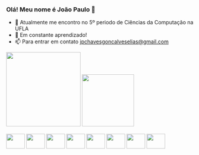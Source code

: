 ### Olá! Meu nome é João Paulo 👋

- 🔭 Atualmente me encontro no 5º periodo de Ciências da Computação na UFLA
- 🌱 Em constante aprendizado!
- 📫 Para entrar em contato jpchavesgoncalveselias@gmail.com



<img height="200em" src="https://github-readme-stats.vercel.app/api?username=joaopchav&show_icons=true&theme=gotham&incluse_all_commits=true&cout_private=true"/>
<img height="140em" src="https://github-readme-stats.vercel.app/api/top-langs/?username=joaopchav&layout=compact=langs_count=8&theme=gotham"/>

<div style="display: inline_block"><br>
<img align="center" height="40" width="50" src="https://cdn.jsdelivr.net/gh/devicons/devicon/icons/csharp/csharp-original.svg" />
<img align="center" height="40" width="50" src="https://cdn.jsdelivr.net/gh/devicons/devicon/icons/cplusplus/cplusplus-original.svg" />
<img align="center" height="40" width="50" src="https://cdn.jsdelivr.net/gh/devicons/devicon/icons/canva/canva-original.svg" />
<img align="center" height="40" width="50" src="https://cdn.jsdelivr.net/gh/devicons/devicon/icons/css3/css3-original.svg" />
<img align="center" height="40" width="50" src="https://cdn.jsdelivr.net/gh/devicons/devicon/icons/haskell/haskell-original.svg" />
<img align="center" height="40" width="50" src="https://cdn.jsdelivr.net/gh/devicons/devicon/icons/html5/html5-original.svg" />
<img align="center" height="40" width="50" src="https://cdn.jsdelivr.net/gh/devicons/devicon/icons/illustrator/illustrator-plain.svg" />
<img align="center" height="40" width="50" src="https://cdn.jsdelivr.net/gh/devicons/devicon/icons/python/python-original.svg" />
</div>

<div>
<a=href="mailto::jpchavesgoncalveselias@gmail.com"><https://img.shields.io/badge/Gmail-D14836?style=for-the-badge&logo=gmail&logoColor=white></a>
<a=href="https://wa.me/5537999804324?text=Ol%C3%A1%21+Vi+seu+perfil+no+GitHub."><https://img.shields.io/badge/WhatsApp-25D366?style=for-the-badge&logo=whatsapp&logoColor=white></a>
<a=href="https://www.instagram.com/joaopchav/"><https://img.shields.io/badge/Instagram-E4405F?style=for-the-badge&logo=instagram&logoColor=white></a>
<a=href="https://www.linkedin.com/in/jo%C3%A3o-paulo-chaves-gon%C3%A7alves-elias-a678821a5/"><https://img.shields.io/badge/LinkedIn-0077B5?style=for-the-badge&logo=linkedin&logoColor=white></a>
<a=href="https://twitter.com/joaopchav"><https://img.shields.io/badge/Twitter-1DA1F2?style=for-the-badge&logo=twitter&logoColor=white></a>
</div>
